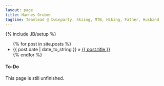 ```yaml
---
layout: page
title: Hannes Gruber
tagline: Teamlead @ bwinparty, Skiing, MTB, Hiking, Father, Husband
---
```

{% include JB/setup %}

 
<ul class="posts square">
  {% for post in site.posts %}
    <li><span>{{ post.date | date_to_string }}</span> &raquo; <a href="{{ BASE_PATH }}{{ post.url }}">{{ post.title }}</a></li>
  {% endfor %}
</ul>

#### To-Do

This page is still unfinished. 


